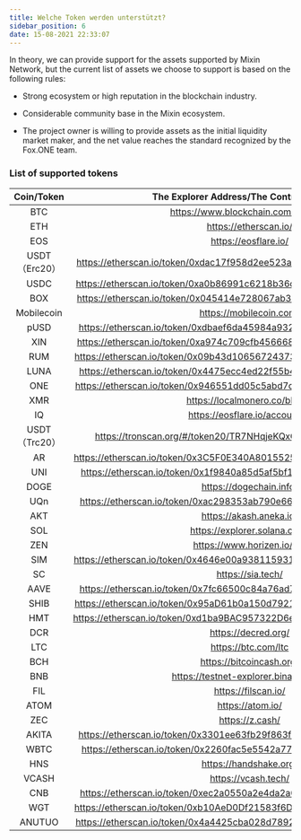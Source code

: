 ```yaml
---
title: Welche Token werden unterstützt?
sidebar_position: 6
date: 15-08-2021 22:33:07
---
```



In theory, we can provide support for the assets supported by Mixin Network, but the current list of assets we choose to support is based on the following rules:

- Strong ecosystem or high reputation in the blockchain industry.

- Considerable community base in the Mixin ecosystem.

- The project owner is willing to provide assets as the initial liquidity market maker, and the net value reaches the standard recognized by the Fox.ONE team.

### List of supported tokens


| Coin/Token  |               The Explorer Address/The Contract Address               |
|:-----------:|:---------------------------------------------------------------------:|
|     BTC     |                  https://www.blockchain.com/explorer                  |
|     ETH     |                         https://etherscan.io/                         |
|     EOS     |                         https://eosflare.io/                          |
| USDT（Erc20） | https://etherscan.io/token/0xdac17f958d2ee523a2206206994597c13d831ec7 |
|    USDC     | https://etherscan.io/token/0xa0b86991c6218b36c1d19d4a2e9eb0ce3606eb48 |
|     BOX     | https://etherscan.io/token/0x045414e728067ab3da4bceafc0d992d59183463a |
| Mobilecoin  |                        https://mobilecoin.com/                        |
|    pUSD     | https://etherscan.io/token/0xdbaef6da45984a9329c2640d19dcb9f62dc2ab66 |
|     XIN     | https://etherscan.io/token/0xa974c709cfb4566686553a20790685a47aceaa33 |
|     RUM     | https://etherscan.io/token/0x09b43d10656724373b2184c82e0ad6439c7b419a |
|    LUNA     | https://etherscan.io/token/0x4475ecc4ed22f55b44f942e43f04225f902c9428 |
|     ONE     | https://etherscan.io/token/0x946551dd05c5abd7cc808927480225ce36d8c475 |
|     XMR     |                     https://localmonero.co/blocks                     |
|     IQ      |                    https://eosflare.io/account/iq                     |
| USDT（Trc20） |   https://tronscan.org/#/token20/TR7NHqjeKQxGTCi8q8ZY4pL8otSzgjLj6t   |
|     AR      | https://etherscan.io/token/0x3C5F0E340A8015525cE4Ab7c13c83172eF720bA5 |
|     UNI     | https://etherscan.io/token/0x1f9840a85d5af5bf1d1762f925bdaddc4201f984 |
|    DOGE     |                        https://dogechain.info/                        |
|     UQn     | https://etherscan.io/token/0xac298353ab790e668986ac9e2d3a9ddfc600ff78 |
|     AKT     |                        https://akash.aneka.io/                        |
|     SOL     |                     https://explorer.solana.com/                      |
|     ZEN     |                      https://www.horizen.io/zh/                       |
|     SIM     | https://etherscan.io/token/0x4646e00a938115931d716898154e5259ba203b62 |
|     SC      |                           https://sia.tech/                           |
|    AAVE     | https://etherscan.io/token/0x7fc66500c84a76ad7e9c93437bfc5ac33e2ddae9 |
|    SHIB     | https://etherscan.io/token/0x95aD61b0a150d79219dCF64E1E6Cc01f0B64C4cE |
|     HMT     | https://etherscan.io/token/0xd1ba9BAC957322D6e8c07a160a3A8dA11A0d2867 |
|     DCR     |                          https://decred.org/                          |
|     LTC     |                          https://btc.com/ltc                          |
|     BCH     |                       https://bitcoincash.org/                        |
|     BNB     |                 https://testnet-explorer.binance.org/                 |
|     FIL     |                          https://filscan.io/                          |
|    ATOM     |                           https://atom.io/                            |
|     ZEC     |                            https://z.cash/                            |
|    AKITA    | https://etherscan.io/token/0x3301ee63fb29f863f2333bd4466acb46cd8323e6 |
|    WBTC     | https://etherscan.io/token/0x2260fac5e5542a773aa44fbcfedf7c193bc2c599 |
|     HNS     |                        https://handshake.org/                         |
|    VCASH    |                          https://vcash.tech/                          |
|     CNB     | https://etherscan.io/token/0xec2a0550a2e4da2a027b3fc06f70ba15a94a6dac |
|     WGT     | https://etherscan.io/token/0xb10AeD0Df21583f6DA7088BE623e1EA85CC765fD |
|   ANUTUO    | https://etherscan.io/token/0x4a4425cba028d78924469e5180dc8d031ccee835 |

